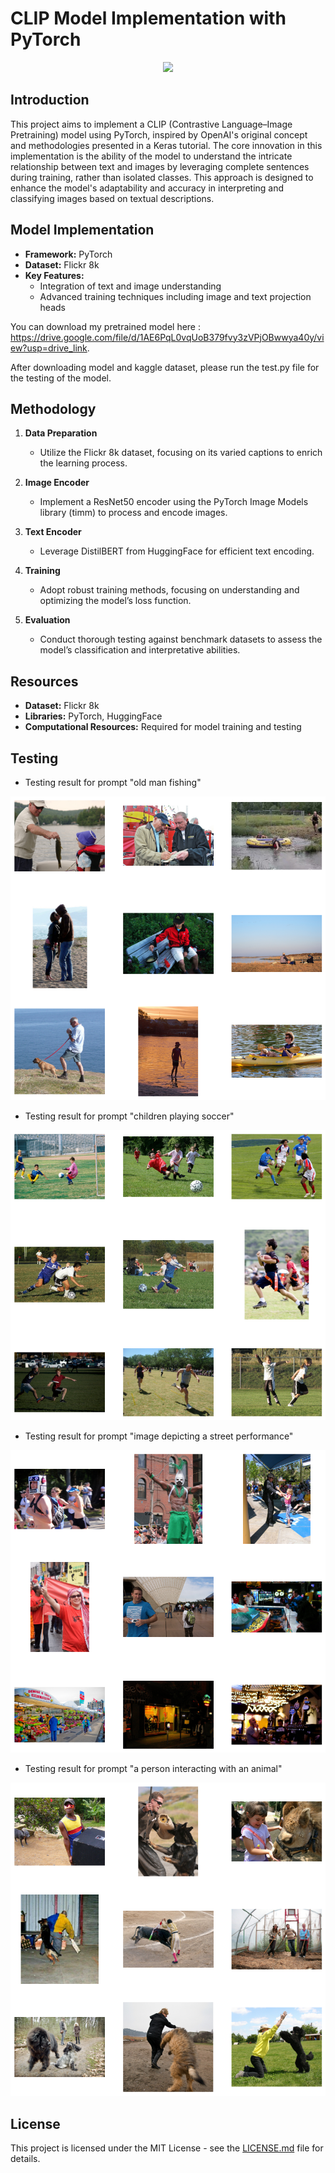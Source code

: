 # CLIP Model Implementation with PyTorch

<div align="center">
  <img src="https://github.com/aliasgerovs/torchlip/assets/49990436/6ff1b6c8-8527-447a-a256-8b4b8753f9bf">
</div>

## Introduction

This project aims to implement a CLIP (Contrastive Language–Image Pretraining) model using PyTorch, inspired by OpenAI's original concept and methodologies presented in a Keras tutorial. The core innovation in this implementation is the ability of the model to understand the intricate relationship between text and images by leveraging complete sentences during training, rather than isolated classes. This approach is designed to enhance the model's adaptability and accuracy in interpreting and classifying images based on textual descriptions.

## Model Implementation

- **Framework:** PyTorch
- **Dataset:** Flickr 8k
- **Key Features:** 
  - Integration of text and image understanding
  - Advanced training techniques including image and text projection heads

You can download my pretrained model here : https://drive.google.com/file/d/1AE6PqL0vqUoB379fvy3zVPjOBwwya40y/view?usp=drive_link. 

After downloading model and kaggle dataset, please run the test.py file for the testing of the model.

## Methodology

1. **Data Preparation**
   - Utilize the Flickr 8k dataset, focusing on its varied captions to enrich the learning process.

2. **Image Encoder**
   - Implement a ResNet50 encoder using the PyTorch Image Models library (timm) to process and encode images.

3. **Text Encoder**
   - Leverage DistilBERT from HuggingFace for efficient text encoding.

4. **Training**
   - Adopt robust training methods, focusing on understanding and optimizing the model’s loss function.

5. **Evaluation**
   - Conduct thorough testing against benchmark datasets to assess the model’s classification and interpretative abilities.

## Resources

- **Dataset:** Flickr 8k
- **Libraries:** PyTorch, HuggingFace
- **Computational Resources:** Required for model training and testing

## Testing
   - Testing result for prompt "old man fishing"

![Alt text](tests/image.png)

   - Testing result for prompt "children playing soccer"

![Alt text](tests/download-1.png)

   - Testing result for prompt "image depicting a street performance"

![Alt text](<tests/download (1)-1.png>)

   - Testing result for prompt "a person interacting with an animal"

![Alt text](<tests/download (2)-1.png>)

## License

This project is licensed under the MIT License - see the [LICENSE.md](LICENSE.md) file for details.
